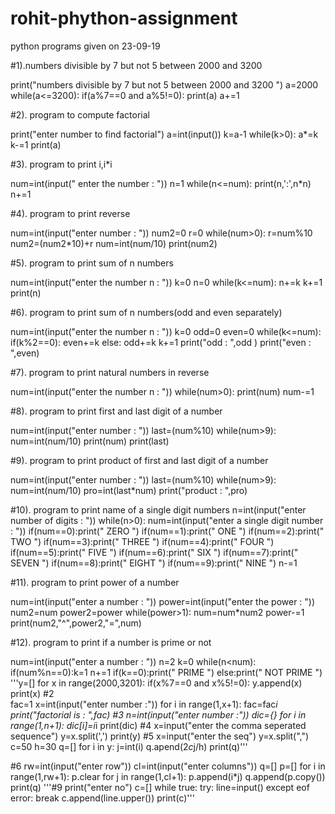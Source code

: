 # rohit-phython-assignment

python programs given on 23-09-19

#1).numbers divisible by 7 but not 5 between 2000 and 3200

print("numbers divisible by 7 but not 5 between 2000 and 3200 ") a=2000 while(a<=3200): if(a%7==0 and a%5!=0): print(a) a+=1

#2). program to compute factorial

print("enter number to find factorial") a=int(input()) k=a-1 while(k>0): a*=k k-=1 print(a)

#3). program to print i,i*i

num=int(input(" enter the number : ")) n=1 while(n<=num): print(n,':',n*n) n+=1

#4). program to print reverse

num=int(input("enter number : ")) num2=0 r=0 while(num>0): r=num%10 num2=(num2*10)+r num=int(num/10) print(num2)

#5). program to print sum of n numbers

num=int(input("enter the number n : ")) k=0 n=0 while(k<=num): n+=k k+=1 print(n)

#6). program to print sum of n numbers(odd and even separately)

num=int(input("enter the number n : ")) k=0 odd=0 even=0 while(k<=num): if(k%2==0): even+=k else: odd+=k k+=1 print("odd : ",odd ) print("even : ",even)

#7). program to print natural numbers in reverse

num=int(input("enter the number n : ")) while(num>0): print(num) num-=1

#8). program to print first and last digit of a number

num=int(input("enter number : ")) last=(num%10) while(num>9): num=int(num/10) print(num) print(last)

#9). program to print product of first and last digit of a number

num=int(input("enter number : ")) last=(num%10) while(num>9): num=int(num/10) pro=int(last*num) print("product : ",pro)

#10). program to print name of a single digit numbers n=int(input("enter number of digits : ")) while(n>0): num=int(input("enter a single digit number : ")) if(num==0):print(" ZERO ") if(num==1):print(" ONE ") if(num==2):print(" TWO ") if(num==3):print(" THREE ") if(num==4):print(" FOUR ") if(num==5):print(" FIVE ") if(num==6):print(" SIX ") if(num==7):print(" SEVEN ") if(num==8):print(" EIGHT ") if(num==9):print(" NINE ") n-=1

#11). program to print power of a number

num=int(input("enter a number : ")) power=int(input("enter the power : ")) num2=num power2=power while(power>1): num=num*num2 power-=1 print(num2,"^",power2,"=",num)

#12). program to print if a number is prime or not

num=int(input("enter a number : ")) n=2 k=0 while(n<num): if(num%n==0):k=1 n+=1 if(k==0):print(" PRIME ") else:print(" NOT PRIME ")
'''y=[]
for x in range(2000,3201):
    if(x%7==0 and x%5!=0):
        y.append(x)
    print(x) 
#2    
    fac=1 
    x=int(input("enter number :"))
    for i in range(1,x+1):
        fac=fac*i 
        print("factorial is : ",fac)
        #3
    n=int(input("enter number :")) 
    dic={}
    for i in range(1,n+1):
        dic[i]=i*i 
        print(dic) 
        #4
    x=input("enter the comma seperated sequence")
    y=x.split(',')
    print(y) 
#5
x=input("enter the seq")
y=x.split(",")
c=50
h=30 
q=[]
for i in y:
    j=int(i)
    q.apend(2*c*j/h)
print(q)'''
 
 #6 
rw=int(input("enter  row"))
cl=int(input("enter columns"))
q=[]
p=[]
for i in range(1,rw+1):
    p.clear
for j in range(1,cl+1):
    p.append(i*j)
    q.append(p.copy())
    print(q)
'''#9 
print("enter no") 
c=[]
while true: 
    try:
        line=input()
        except eof error: 
            break
        c.append(line.upper())
        print(c)'''
